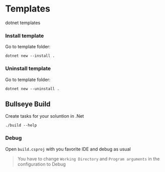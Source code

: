 # Templates
dotnet templates

### Install template

Go to template folder:
```shell 
dotnet new --install .
```
### Uninstall template

Go to template folder:
```shell 
dotnet new --uninstall .
```

## Bullseye Build

Create tasks for your soluntion in .Net

```shell 
./build --help
```

### Debug
Open `build.csproj` with you favorite IDE and debug as usual

> You have to change  `Working Directory` and `Program arguments` in the configuration to Debug
